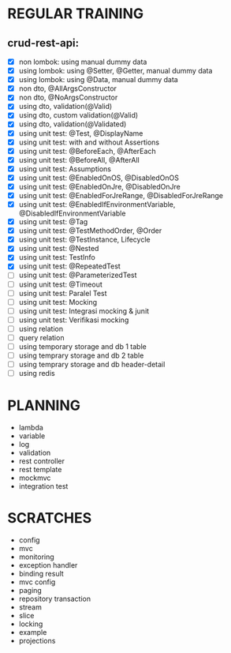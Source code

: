 # REGULAR TRAINING

## crud-rest-api:

- [x] non lombok: using manual dummy data
- [x] using lombok: using @Setter, @Getter, manual dummy data
- [x] using lombok: using @Data, manual dummy data
- [x] non dto, @AllArgsConstructor
- [x] non dto, @NoArgsConstructor
- [x] using dto, validation(@Valid)
- [x] using dto, custom validation(@Valid)
- [x] using dto, validation(@Validated)
- [x] using unit test: @Test, @DisplayName
- [x] using unit test: with and without Assertions
- [x] using unit test: @BeforeEach, @AfterEach
- [x] using unit test: @BeforeAll, @AfterAll
- [x] using unit test: Assumptions
- [x] using unit test: @EnabledOnOS, @DisabledOnOS
- [x] using unit test: @EnabledOnJre, @DisabledOnJre
- [x] using unit test: @EnabledForJreRange, @DisabledForJreRange
- [x] using unit test: @EnabledIfEnvironmentVariable, @DisabledIfEnvironmentVariable
- [x] using unit test: @Tag
- [x] using unit test: @TestMethodOrder, @Order
- [x] using unit test: @TestInstance, Lifecycle
- [x] using unit test: @Nested
- [x] using unit test: TestInfo
- [x] using unit test: @RepeatedTest
- [ ] using unit test: @ParameterizedTest
- [ ] using unit test: @Timeout
- [ ] using unit test: Paralel Test
- [ ] using unit test: Mocking
- [ ] using unit test: Integrasi mocking & junit
- [ ] using unit test: Verifikasi mocking
- [ ] using relation
- [ ] query relation
- [ ] using temporary storage and db 1 table
- [ ] using temprary storage and db 2 table
- [ ] using temprary storage and db header-detail
- [ ] using redis

# PLANNING

- lambda
- variable
- log
- validation
- rest controller
- rest template
- mockmvc
- integration test

# SCRATCHES

- config
- mvc
- monitoring
- exception handler
- binding result
- mvc config
- paging
- repository transaction
- stream
- slice
- locking
- example
- projections
